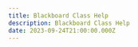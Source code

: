```yaml
---
title: Blackboard Class Help
description: Blackboard Class Help
date: 2023-09-24T21:00:00.000Z
---
```


